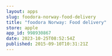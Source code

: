 ```yaml
---
layout: apps
slug: foodora-norway-food-delivery
title: "foodora Norway: Food delivery"
store: apple
app_id: 998930867
date: 2023-10-25T08:52:54Z
published: 2015-09-10T10:31:21Z
---
```

